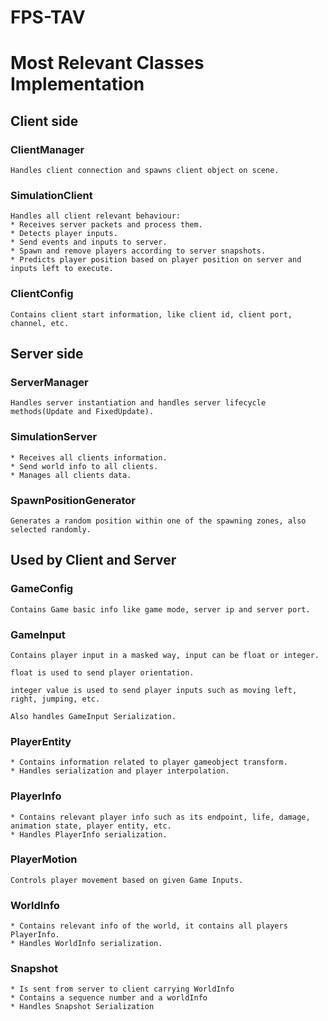 # FPS-TAV

# Most Relevant Classes Implementation

## Client side

### ClientManager
    Handles client connection and spawns client object on scene.

### SimulationClient
    Handles all client relevant behaviour:
    * Receives server packets and process them.
    * Detects player inputs.
    * Send events and inputs to server.
    * Spawn and remove players according to server snapshots.
    * Predicts player position based on player position on server and inputs left to execute.

### ClientConfig
    Contains client start information, like client id, client port, channel, etc.

## Server side

### ServerManager
    Handles server instantiation and handles server lifecycle methods(Update and FixedUpdate).

### SimulationServer
    * Receives all clients information.
    * Send world info to all clients.
    * Manages all clients data.

### SpawnPositionGenerator
    Generates a random position within one of the spawning zones, also selected randomly.

## Used by Client and Server

### GameConfig
    Contains Game basic info like game mode, server ip and server port.

### GameInput
    Contains player input in a masked way, input can be float or integer.
     
    float is used to send player orientation.
    
    integer value is used to send player inputs such as moving left, right, jumping, etc.
    
    Also handles GameInput Serialization.

### PlayerEntity
    * Contains information related to player gameobject transform.
    * Handles serialization and player interpolation.

### PlayerInfo
    * Contains relevant player info such as its endpoint, life, damage, animation state, player entity, etc.
    * Handles PlayerInfo serialization.

### PlayerMotion
    Controls player movement based on given Game Inputs.

### WorldInfo
    * Contains relevant info of the world, it contains all players PlayerInfo.
    * Handles WorldInfo serialization.

### Snapshot
    * Is sent from server to client carrying WorldInfo
    * Contains a sequence number and a worldInfo
    * Handles Snapshot Serialization